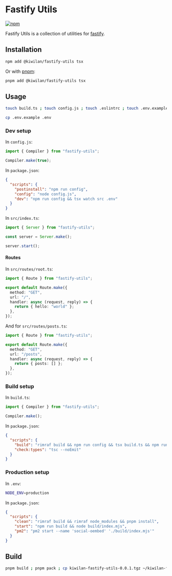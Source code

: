 # Fastify Utils

[![npm](https://img.shields.io/npm/v/@kiwilan/fastify-utils.svg?style=flat-square&color=CB3837&logo=npm&logoColor=ffffff&label=npm)](https://www.npmjs.com/package/@kiwilan/fastify-utils)

Fastify Utils is a collection of utilities for [fastify](https://www.fastify.io/).

## Installation

```bash
npm add @kiwilan/fastify-utils tsx
```

Or with [pnpm](https://pnpm.js.org/):

```bash
pnpm add @kiwilan/fastify-utils tsx
```

## Usage

```bash
touch build.ts ; touch config.js ; touch .eslintrc ; touch .env.example
```

```bash
cp .env.example .env
```

### Dev setup

In `config.js`:

```javascript
import { Compiler } from "fastify-utils";

Compiler.make(true);
```

In `package.json`:

```json
{
  "scripts": {
    "postinstall": "npm run config",
    "config": "node config.js",
    "dev": "npm run config && tsx watch src .env"
  }
}
```

In `src/index.ts`:

```typescript
import { Server } from "fastify-utils";

const server = Server.make();

server.start();
```

#### Routes

In `src/routes/root.ts`:

```typescript
import { Route } from "fastify-utils";

export default Route.make({
  method: "GET",
  url: "/",
  handler: async (request, reply) => {
    return { hello: "world" };
  },
});
```

And for `src/routes/posts.ts`:

```typescript
import { Route } from "fastify-utils";

export default Route.make({
  method: "GET",
  url: "/posts",
  handler: async (request, reply) => {
    return { posts: [] };
  },
});
```

### Build setup

In `build.ts`:

```typescript
import { Compiler } from "fastify-utils";

Compiler.make();
```

In `package.json`:

```json
{
  "scripts": {
    "build": "rimraf build && npm run config && tsx build.ts && npm run check:types",
    "check:types": "tsc --noEmit"
  }
}
```

### Production setup

In `.env`:

```bash
NODE_ENV=production
```

In `package.json`:

```json
{
  "scripts": {
    "clean": "rimraf build && rimraf node_modules && pnpm install",
    "start": "npm run build && node build/index.mjs",
    "pm2": "pm2 start --name 'social-oembed' './build/index.mjs'"
  }
}
```

## Build

```bash
pnpm build ; pnpm pack ; cp kiwilan-fastify-utils-0.0.1.tgz ~/kiwilan-fastify-utils-0.0.1.tgz
```

